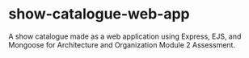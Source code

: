 # show-catalogue-web-app
A show catalogue made as a web application using Express, EJS, and Mongoose for Architecture and Organization Module 2 Assessment.
